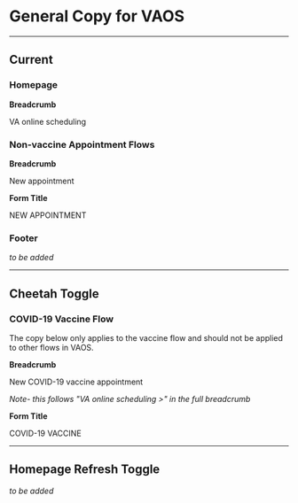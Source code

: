 # General Copy for VAOS

---

## Current

### Homepage

**Breadcrumb**

VA online scheduling


### Non-vaccine Appointment Flows

**Breadcrumb**

New appointment

**Form Title**

NEW APPOINTMENT

### Footer

_to be added_



---

## Cheetah Toggle

### COVID-19 Vaccine Flow

The copy below only applies to the vaccine flow and should not be applied to other flows in VAOS.

**Breadcrumb**

New COVID-19 vaccine appointment

_Note- this follows "VA online scheduling >" in the full breadcrumb_


**Form Title**

COVID-19 VACCINE

---

## Homepage Refresh Toggle

_to be added_

